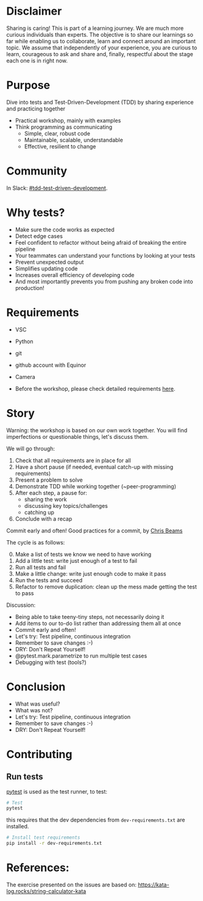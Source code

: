 # Disclaimer
Sharing is caring! This is part of a learning journey. We are much more curious individuals than experts. The objective is to share our learnings so far while enabling us to collaborate, learn and connect around an important topic. We assume that independently of your experience, you are curious to learn, courageous to ask and share and, finally, respectful about the stage each one is in right now.

# Purpose
Dive into tests and Test-Driven-Development (TDD) by sharing experience and practicing together
- Practical workshop, mainly with examples
- Think programming as communicating 
  * Simple, clear, robust code
  * Maintainable, scalable, understandable
  * Effective, resilient to change

# Community
In Slack: [#tdd-test-driven-development](https://app.slack.com/client/T02JL00JU/C01SP39JDFU/thread/C8W3SUK17-1622572475.035100).

# Why tests?
- Make sure the code works as expected
- Detect edge cases
- Feel confident to refactor without being afraid of breaking the entire pipeline
- Your teammates can understand your
functions by looking at your tests
- Prevent unexpected output
- Simplifies updating code
- Increases overall efficiency of developing code
- And most importantly prevents you from pushing any broken code into production!

# Requirements
- VSC
- Python
- git
- github account with Equinor
- Camera

- Before the workshop, please check detailed requirements [here](https://github.com/equinor/tdd_workshop/issues/7).

# Story

Warning: the workshop is based on our own work together. 
You will find imperfections or questionable things, let's discuss them.

We will go through:
1. Check that all requirements are in place for all
2. Have a short pause (if needed, eventual catch-up with missing requirements)
3. Present a problem to solve
4. Demonstrate TDD while working together (~peer-programming)
5. After each step, a pause for:
    - sharing the work
    - discussing key topics/challenges
    - catching up
6. Conclude with a recap

Commit early and often!
Good practices for a commit, by [Chris Beams](https://chris.beams.io/posts/git-commit/)


The cycle is as follows:

0. Make a list of tests we know we need to have working
1. Add a little test: write just enough of a test to fail
2. Run all tests and fail
3. Make a little change: write just enough code to make it pass
4. Run the tests and succeed
5. Refactor to remove duplication: clean up the mess made getting the test to pass

Discussion:
- Being able to take teeny-tiny steps, not necessarily doing it
- Add items to our to-do list rather than addressing them all at once
- Commit early and often!
- Let's try: Test pipeline, continuous integration
- Remember to save changes :-) 
- DRY: Don't Repeat Yourself!
- @pytest.mark.parametrize to run multiple test cases
- Debugging with test (tools?)

# Conclusion
- What was useful?
- What was not?
- Let's try: Test pipeline, continuous integration
- Remember to save changes :-) 
- DRY: Don't Repeat Yourself!

# Contributing

## Run tests

[pytest](https://docs.pytest.org/en/latest/) is used as the test runner, to test:

```sh
# Test
pytest
```

this requires that the dev dependencies from `dev-requirements.txt` are installed.

```sh
# Install test requirements
pip install -r dev-requirements.txt
```

# References:
The exercise presented on the issues are based on: https://kata-log.rocks/string-calculator-kata
